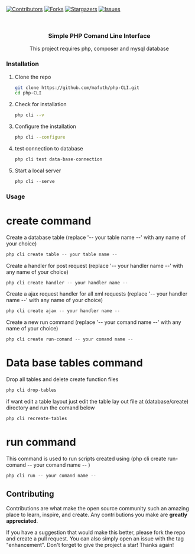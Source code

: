 <!-- badge -->

[![Contributors](contributors-shield)](https://github.com/mafuth/php-CLI/contributors)
[![Forks](forks-shield)](https://github.com/mafuth/php-CLI/fork)
[![Stargazers](stars-shield)](https://github.com/mafuth/php-CLI/)
[![Issues](issues-shield)](https://github.com/mafuth/php-CLI/issues)

<!-- PROJECT LOGO -->
<br />
<div align="center">
  <h3 align="center">Simple PHP Comand Line Interface</h3>

  <p align="center">
    This project requires php, composer and mysql database
  </p>
</div>

<!-- GETTING STARTED -->
### Installation

1. Clone the repo
   ```sh
   git clone https://github.com/mafuth/php-CLI.git
   cd php-CLI
   ```
2. Check for installation
   ```sh
   php cli --v
   ```
3. Configure the installation
   ```sh
   php cli --configure
   ```
4. test connection to database
   ```js
   php cli test data-base-connection
   ```
5. Start a local server
   ```js
   php cli --serve
   ```

<!-- USAGE EXAMPLES -->
### Usage

# create command

Create a database table (replace '-- your table name --' with any name of your choice)
   ```js
   php cli create table -- your table name --
   ```
Create a handler for post request (replace '-- your handler name --' with any name of your choice)
   ```js
   php cli create handler -- your handler name --
   ```
Create a ajax request handler for all xml requests (replace '-- your handler name --' with any name of your choice)
   ```js
   php cli create ajax -- your handler name --
   ```
Create a new run command (replace '-- your comand name --' with any name of your choice)
   ```js
   php cli create run-comand -- your comand name --
   ```

# Data base tables command

Drop all tables and delete create function files
   ```js
   php cli drop-tables
   ```
if want edit a table layout just edit the table lay out file at (database/create) directory and run the comand below
   ```js
   php cli recreate-tables
   ```
   
# run command
This command is used to run scripts created using (php cli create run-comand -- your comand name -- )
   ```js
   php cli run -- your comand name --
   ```


<!-- CONTRIBUTING -->
## Contributing

Contributions are what make the open source community such an amazing place to learn, inspire, and create. Any contributions you make are **greatly appreciated**.

If you have a suggestion that would make this better, please fork the repo and create a pull request. You can also simply open an issue with the tag "enhancement".
Don't forget to give the project a star! Thanks again!
